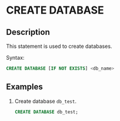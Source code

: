 # CREATE DATABASE

## Description

This statement is used to create databases.

Syntax:

```sql
CREATE DATABASE [IF NOT EXISTS] <db_name>
```

## Examples

1. Create database `db_test`.

    ```sql
    CREATE DATABASE db_test;
    ```
